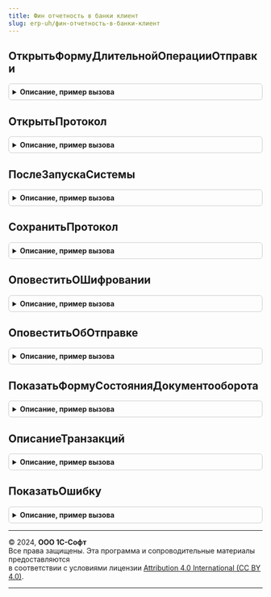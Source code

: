 ```yaml
---
title: Фин отчетность в банки клиент
slug: erp-uh/фин-отчетность-в-банки-клиент
---
```



## ОткрытьФормуДлительнойОперацииОтправки
<details style="margin: 1em 0; padding: 0.5em; border: 1px solid #ccc; border-radius: 6px;">

<summary style="font-weight: bold; cursor: pointer;">Описание, пример вызова</summary>

```bsl

Функция ОткрытьФормуДлительнойОперацииОтправки(Организация, Экспорт
```

Пример вызова
```bsl
Результат = ФинОтчетностьВБанкиКлиент.ОткрытьФормуДлительнойОперацииОтправки(Организация, );
```
</details>

## ОткрытьПротокол
<details style="margin: 1em 0; padding: 0.5em; border: 1px solid #ccc; border-radius: 6px;">

<summary style="font-weight: bold; cursor: pointer;">Описание, пример вызова</summary>

```bsl

Процедура ОткрытьПротокол(Предмет, Экспорт
```

Пример вызова
```bsl
ФинОтчетностьВБанкиКлиент.ОткрытьПротокол(Предмет, );
```
</details>

## ПослеЗапускаСистемы
<details style="margin: 1em 0; padding: 0.5em; border: 1px solid #ccc; border-radius: 6px;">

<summary style="font-weight: bold; cursor: pointer;">Описание, пример вызова</summary>

```bsl

Процедура ПослеЗапускаСистемы() Экспорт
```

Пример вызова
```bsl
ФинОтчетностьВБанкиКлиент.ПослеЗапускаСистемы() 
```
</details>

## СохранитьПротокол
<details style="margin: 1em 0; padding: 0.5em; border: 1px solid #ccc; border-radius: 6px;">

<summary style="font-weight: bold; cursor: pointer;">Описание, пример вызова</summary>

```bsl

Процедура СохранитьПротокол(Префикс, Банк, Организация, ДанныеПротокола, ДанныеПодписи = Неопределено) Экспорт
```

Пример вызова
```bsl
ФинОтчетностьВБанкиКлиент.СохранитьПротокол(Префикс, Банк, Организация, ДанныеПротокола, ДанныеПодписи);
```
</details>

## ОповеститьОШифровании
<details style="margin: 1em 0; padding: 0.5em; border: 1px solid #ccc; border-radius: 6px;">

<summary style="font-weight: bold; cursor: pointer;">Описание, пример вызова</summary>

```bsl

// Оповещаем о шифровании и подписании.
Процедура ОповеститьОШифровании(Организация = Неопределено) Экспорт
```

Пример вызова
```bsl
ФинОтчетностьВБанкиКлиент.ОповеститьОШифровании(Организация);
```
</details>

## ОповеститьОбОтправке
<details style="margin: 1em 0; padding: 0.5em; border: 1px solid #ccc; border-radius: 6px;">

<summary style="font-weight: bold; cursor: pointer;">Описание, пример вызова</summary>

```bsl

// Оповещаем об отправке.
Процедура ОповеститьОбОтправке(Организация = Неопределено) Экспорт
```

Пример вызова
```bsl
ФинОтчетностьВБанкиКлиент.ОповеститьОбОтправке(Организация);
```
</details>

## ПоказатьФормуСостоянияДокументооборота
<details style="margin: 1em 0; padding: 0.5em; border: 1px solid #ccc; border-radius: 6px;">

<summary style="font-weight: bold; cursor: pointer;">Описание, пример вызова</summary>

```bsl

// Открывает форму с этапи последнего документооборота по предмету обмена.
//
// Параметры:
//	Предмет - ДокументСсылка.ФинОтчетВБанк - Ссылка на отчет в банк.
//
Процедура ПоказатьФормуСостоянияДокументооборота(Предмет) Экспорт
```

Пример вызова
```bsl
ФинОтчетностьВБанкиКлиент.ПоказатьФормуСостоянияДокументооборота(Предмет) 
```
</details>

## ОписаниеТранзакций
<details style="margin: 1em 0; padding: 0.5em; border: 1px solid #ccc; border-radius: 6px;">

<summary style="font-weight: bold; cursor: pointer;">Описание, пример вызова</summary>

```bsl

// Стандартная функция конструктор для результата, описывающего действие (отправку или подписание) с транзакциями.
//
// Возвращаемое значение:
//   Структура - чем закончилась отработка транзакций взаимодействия с сервисом:
//               * ТипТранзакции - ПеречислениеСсылка - к чему относится транзакция;
//               * НеОтправленныеТранзакции - Массив - с чем возникли проблемы;
//               * КоличествоУспешноОбработано - Число - с чем не возникло проблем
//
Функция ОписаниеТранзакций() Экспорт
```

Пример вызова
```bsl
Результат = ФинОтчетностьВБанкиКлиент.ОписаниеТранзакций() 
```
</details>

## ПоказатьОшибку
<details style="margin: 1em 0; padding: 0.5em; border: 1px solid #ccc; border-radius: 6px;">

<summary style="font-weight: bold; cursor: pointer;">Описание, пример вызова</summary>

```bsl

// Открывает форму ошибки, содержащую секцию "Подробнее".
//
// Параметры:
//  ОписаниеОшибки - Строка - текст, выводимый в предупреждении.
//  ФормаСОшибками - ФормаКлиентскогоПриложения - владелец для формы с текстом ошибки.
//  Заголовок    - Строка - заголовок предупреждения.
//  ОписаниеТранзакций - Структура - см. ОписаниеТранзакций()
//  ДействиеПослеПредупреждения - ОписаниеОповещения - оповещение о закрытии формы.
//
Процедура ПоказатьОшибку(ОписаниеОшибки, ФормаСОшибками, Заголовок = "", ОписаниеТранзакций = Неопределено, Экспорт
```

Пример вызова
```bsl
ФинОтчетностьВБанкиКлиент.ПоказатьОшибку(ОписаниеОшибки, ФормаСОшибками, Заголовок, ОписаниеТранзакций, );
```
</details>

---

© 2024, **ООО 1С-Софт**  
Все права защищены. Эта программа и сопроводительные материалы предоставляются  
в соответствии с условиями лицензии [Attribution 4.0 International (CC BY 4.0)](https://creativecommons.org/licenses/by/4.0/legalcode).

---
